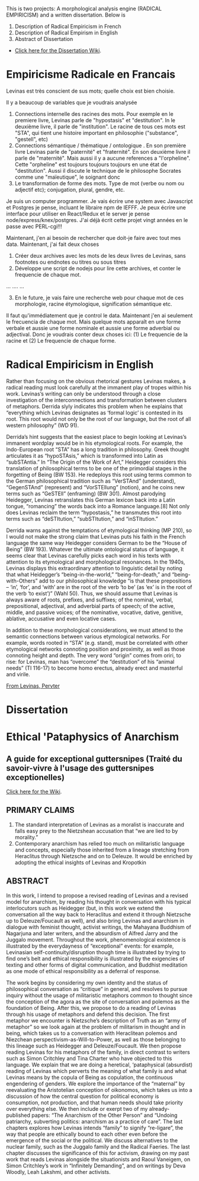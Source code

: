 This is two projects:  A morphological analysis engine (RADICAL EMPIRICISM) and a written dissertation.  Below is 
1.  Description of Radical Empiricism in French
2.  Description of Radical Empirism in English 
3.  Abstract of Dissertation 
* [Click here for the Dissertation Wiki](https://github.com/mcverter/EthicalPataphysicsOfAnarchism/wiki).

# Empiricisme Radicale en Francais
Levinas est très conscient de sus mots; quelle choix est bien choisie.  

Il y a beaucoup de variables que je voudrais analysée
1. Connections internelle des racines des mots.  Pour exemple en le premiere livre, Levinas parle de "hypostasis" et "destitution". In le deuxième livre, il parle de "institution".  Le racine de tous ces mots est "STA", qui tient une histoire important en philosophie ("substance", "gestell", etc)
2. Connections sémantique / thématique / ontologique .  En son première livre Levinas parle de "paternité" et "fraternité".  En son deuxième livre il parle de "maternité".  Mais aussi il y a aucune references a "l'orpheline".  Cette "orpheline" est toujours toujours toujours en une état de "destitution".  Aussi il discute le technique de le philosophe Socrates comme une "maïeutique", le soignant donc
3. Le transformation de forme des mots.  Type de mot (verbe ou nom ou adjectif etc); conjugation, plural, gendre, etc.   

Je suis un computer programmer.  Je vais écrire une system avec Javascript et Postgres je pense, incluant le libraire npm de IEFFF.  Je peux écrire une interface pour utiliser en React/Redux et le server je pense node/express/knex/postgres.   J'ai déjà écrit cette projet vingt années en le passe avec PERL-cgi!!!

Maintenant, j'en ai besoin de rechercher que doit-je faire avec tout mes data.  Maintenant, j'ai fait deux choses

1.  Créer deux archives avec les mots de les deux livres de Levinas, sans footnotes ou endnotes ou titres ou sous titres
2. Développe une script de nodejs pour lire cette archives, et conter le frequencie de chaque mot.

...   ....   ...

3. En le future, je vais faire une recherche web pour chaque mot de ces morphologie, racine étymologique, signification sémantique etc.


Il faut qu'immédiatement que je control le data.  Maintenant j'en ai seulement le frecuencia de chaque mot.  Mais quelque mots apparaît en une forme verbale et aussie une forme nominale et aussie une forme adverbial ou adjectival.  Donc je voudrais conter deux choses ici:  (1) Le frequencie de la racine et (2) Le frequencie de chaque forme.


# Radical Empiricism in English
Rather than focusing on the obvious rhetorical gestures Levinas makes, a radical reading must look carefully at the immanent play of tropes within his work.  Levinas’s writing can only be understood through a close investigation of the interconnections and transformation between clusters of metaphors.  Derrida slyly indicates this problem when he explains that “everything which Levinas designates as ‘formal logic’ is contested in its root.  This root would not only be the root of our language, but the root of all western philosophy” (WD 91).

Derrida’s hint suggests that the easiest place to begin looking at Levinas’s immanent wordplay would be in his etymological roots.  For example, the Indo-European root “STA” has a long tradition in philosophy.  Greek thought articulates it as “hypoSTAsis,” which is transformed into Latin as “subSTAntia.” In “The Origin of the Work of Art,” Heidegger considers this translation of philosophical terms to be one of the primordial stages in the forgetting of Being (BW 153). He redeploys this root using terms common to the German philosophical tradition such as “VerSTAnd” (understand), “GegenSTAnd” (represent) and “VorSTEllung” (notion), and he coins new terms such as “GeSTEll” (enframing) (BW 301).  Almost parodying Heidegger, Levinas retranslates this German lexicon back into a Latin tongue, “romancing” the words back into a Romance language.[8]  Not only does Levinas reclaim the term “hypostasis,” he transmutes this root into terms such as “deSTItution,” “subSTItution,” and “inSTItution.” 

Derrida warns against the temptations of etymological thinking (MP 210), so I would not make the strong claim that Levinas puts his faith in the French language the same way Heidegger considers German to be the “House of Being” (BW 193).  Whatever the ultimate ontological status of language, it seems clear that Levinas carefully picks each word in his texts with attention to its etymological and morphological resonances.  In the 1940s, Levinas displays this extraordinary attention to linguistic detail by noting that what Heidegger’s “being-in-the-world,” “being-for-death,” and “being-with-Others” add to our philosophical knowledge “is that these prepositions – ‘in’, ‘for’, and ‘with’ are in the root of the verb ‘to be’ (as ‘ex’ is in the root of the verb ‘to exist’)” (Wahl  50).  Thus, we should assume that Levinas is always aware of roots, prefixes, and suffixes; of the nominal, verbal, prepositional, adjectival, and adverbial parts of speech; of the active, middle, and passive voices; of the nominative, vocative, dative, genitive, ablative, accusative and even locative cases.

In addition to these morphological considerations, we must attend to the semantic connections between various etymological networks.  For example, words rooted in “STA” (e.g. stand), must be correlated with other etymological networks connoting position and proximity, as well as those connoting height and depth.  The very word “origin” comes from oriri, to rise:  for Levinas, man has “overcome” the “destitution” of his “animal needs” (TI 116-17) to become homo erectus, already erect and masterful and virile.

[From Levinas, Pervter](https://theanarchistlibrary.org/library/mitchell-cowen-verter-levinas-perverter)


# Dissertation
# Ethical 'Pataphysics of Anarchism
## A guide for exceptional guttersnipes (Traité du savoir-vivre à l'usage des guttersnipes exceptionelles) 

[Click here for the Wiki](https://github.com/mcverter/EthicalPataphysicsOfAnarchism/wiki).

## PRIMARY CLAIMS
1. The standard interpretation of Levinas as a moralist is inaccurate and falls easy prey to the Nietzshean accusation that “we are lied to by morality.”
2. Contemporary anarchism has relied too much on militaristic language and concepts, especially those inherited from a lineage stretching from Heraclitus through Nietzsche and on to Deleuze. It would be enriched by adopting the ethical insights of Levinas and Kropotkin 


## ABSTRACT
In this work, I intend to propose a revised reading of Levinas and a revised model for anarchism, by reading his thought in conversation with his typical interlocutors such as Heidegger (but, in this work we extend the conversation all the way back to Heraclitus and extend it through Nietzsche up to Deleuze/Foucault as well), and also bring Levinas and anarchism in dialogue with feminist thought, activist writings, the Mahayana Buddhism of Nagarjuna and later writers, and the absurdism of Alfred Jarry and the Juggalo movement.   Throughout the work, phenomenological existence is illustrated by the everydayness of “exceptional” events: for example, Levinasian self-continuity/disruption though time is illustrated by trying to find one’s belt and ethical responsibility is illustrated by the exigencies of texting and other forms of digital communication, and Buddhist meditation as one mode of ethical responsibility as a deferral of response.

The work begins by considering my own identity and the status of philosophical conversation as “critique” in general, and resolves to pursue inquiry without the usage of militaristic metaphors common to thought since the conception of the agora as the site of conversation and polemos as the foundation of Being.  After this, we propose to do a reading of Levinas through his usage of metaphors and defend this decision.  The first metaphor we encounter is Nietzsche’s description of Truth as an “army of metaphor” so we look again at the problem of militarism in thought and in being, which takes us to a conversation with Heraclitean polemos and Niezchean perspectivism-as-Will-to-Power, as well as those belonging to this lineage such as Heidegger and Deleuze/Foucault.  We then propose reading Levinas for his metaphors of the family, in direct contrast to writers such as Simon Critchley and Tina Charter who have objected to this language.  We explain that we are doing a heretical, ‘pataphysical (absurdist) reading of Levinas which perverts the meaning of what family is and what Levinas means by the copula of Being as copulation, the continuous engendering of genders.  We explore the importance of the “maternal” by reevaluating the Aristotelian conception of oikonomos, which takes us into a discussion of how the central question for political economy is consumption, not production, and that human needs should take priority over everything else.  We then include or exerpt two of my already-published papers: “The Anarchism of the Other Person” and “Undoing patriarchy, subverting politics: anarchism as a practice of care”.  The last chapters explores how Levinas intends “family” to signify “re-ligare”, the way that people are ethically bound to each other even before the emergence of the social or the political.  We discuss alternatives to the nuclear family, such as the Juggalo family and the Radical Faeries.  The last chapter discusses the significance of this for activism, drawing on my past work that reads Levinas alongside the situationists and Raoul Vaneigem, on Simon Critchley’s work in “Infinitely Demanding”, and on writings by Deva Woodly, Leah Lakshmi, and other activists.

